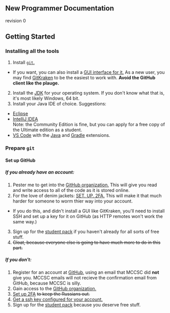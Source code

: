New Programmer Documentation
---
revision 0

## Getting Started
### Installing all the tools
1. Install [`git`.](https://git-scm.com/)
 * If you want, you can also install a [GUI interface for it.](https://git-scm.com/downloads/guis) As a new user, you may find [GitKraken](https://www.gitkraken.com/) to be the easiest to work with. **Avoid the GitHub client like the plauge.**
2. Install the [JDK](http://www.oracle.com/technetwork/java/javase/downloads/index.html) for your operating system. If you don't know what that is, it's most likely Windows, 64 bit.
3. Install your Java IDE of choice. Suggestions:
 * [Eclipse](https://www.eclipse.org/)
 * [IntelliJ IDEA](http://www.jetbrains.com/idea/)<br>Note: the Community Edition is fine, but you can apply for a free copy of the Ultimate edition as a student.
 * [VS Code](https://code.visualstudio.com/) with the [Java](https://marketplace.visualstudio.com/items?itemName=redhat.java) and [Gradle](https://marketplace.visualstudio.com/items?itemName=cazzar09.Gradle) extensions.

### Prepare `git`

#### Set up GitHub

##### If you already have an account:
1. Pester me to get into the [GitHub organization.](https://github.com/BHSSFRC) This will give you read and write access to all of the code as it is stored online.
2. For the love of denim jackets: [SET. UP. 2FA.](https://help.github.com/articles/securing-your-account-with-two-factor-authentication-2fa/) This will make it that much harder for someone to worm thier way into your account.
 * If you do this, and didn't install a GUI like GitKraken, you'll need to install SSH and set up a key for it on GitHub (as HTTP remotes won't work the same way.)
3. Sign up for the [student pack](https://education.github.com/pack) if you haven't already for all sorts of free stuff.
4. ~~Gloat, because everyone else is going to have much more to do in this part.~~

##### If you don't:
1. Register for an account at [GitHub](https://github.com), using an email that MCCSC did **not** give you. MCCSC emails will not recieve the confirmation email from GitHub, because MCCSC is silly.
2. Gain access to the [GitHub organization.](https://github.com/BHSSFRC)
3. [Set up 2FA](https://help.github.com/articles/securing-your-account-with-two-factor-authentication-2fa/) ~~to keep the Russians out.~~
4. [Get a ssh key configured for your account.](https://help.github.com/articles/connecting-to-github-with-ssh/)
5. Sign up for the [student pack](https://education.github.com/pack) because you deserve free stuff.
